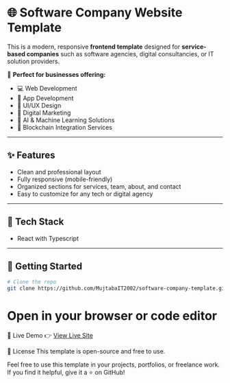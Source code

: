 # 🌐 Software Company Website Template

This is a modern, responsive **frontend template** designed for **service-based companies** such as software agencies, digital consultancies, or IT solution providers.

🎯 **Perfect for businesses offering:**
- 💻 Web Development  
- 📱 App Development  
- 🎨 UI/UX Design  
- 📣 Digital Marketing  
- 🤖 AI & Machine Learning Solutions  
- 🔗 Blockchain Integration Services  

---

## ✨ Features

- Clean and professional layout
- Fully responsive (mobile-friendly)
- Organized sections for services, team, about, and contact
- Easy to customize for any tech or digital agency

---

## 🔧 Tech Stack

- React with Typescript 


---

## 🚀 Getting Started

```bash
# Clone the repo
git clone https://github.com/MujtabaIT2002/software-company-template.git
```
# Open in your browser or code editor
📸 Live Demo
👉 [View Live Site](https://software-company-template.vercel.app/)

📄 License
This template is open-source and free to use.

Feel free to use this template in your projects, portfolios, or freelance work. If you find it helpful, give it a ⭐ on GitHub!
